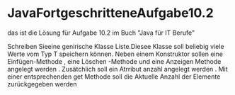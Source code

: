 # JavaFortgeschritteneAufgabe10.2

das ist die Lösung für Aufgabe 10.2 im Buch "Java für IT Berufe"

Schreiben Sieeine genirische Klasse Liste.Diesee Klasse soll beliebig viele Werte vom Typ T speichern können. Neben einem Konstruktor sollen eine Einfügen-Methode , eine Löschen -Methode
und eine Anzeigen Methode angelegt werden . Zusätchlich soll ein Atrribut anzahl angelegt werden . Mit einer entsprechenden get Methode soll die Aktuelle Anzahl der Elemente 
zurückgegeben werden 

